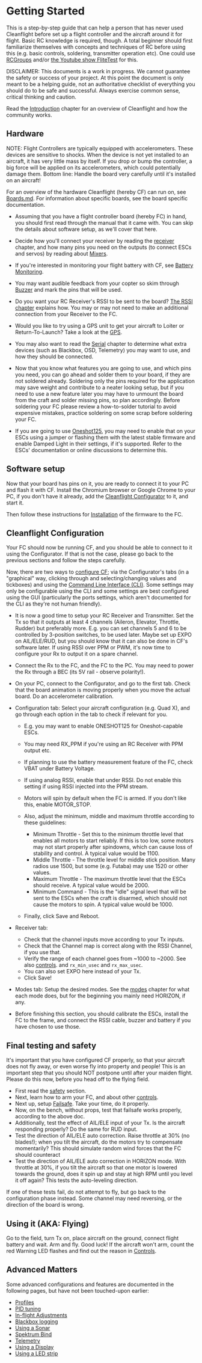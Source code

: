 # Getting Started

This is a step-by-step guide that can help a person that has never used Cleanflight before set up a flight controller and the aircraft around it for flight. Basic RC knowledge is required, though. A total beginner should first familiarize themselves with concepts and techniques of RC before using this (e.g. basic controls, soldering, transmitter operation etc). One could use [RCGroups](http://www.rcgroups.com/forums/index.php) and/or [the Youtube show FliteTest](https://www.youtube.com/user/flitetest) for this.

DISCLAIMER: This documents is a work in progress. We cannot guarantee the safety or success of your project. At this point the document is only meant to be a helping guide, not an authoritative checklist of everything you should do to be safe and successful. Always exercise common sense, critical thinking and caution.

Read the [Introduction](Introduction.md) chapter for an overview of Cleanflight and how the community works.

## Hardware

NOTE: Flight Controllers are typically equipped with accelerometers. These devices are sensitive to shocks. When the device is not yet installed to an aircraft, it has very little mass by itself. If you drop or bump the controller, a big force will be applied on its accelerometers, which could potentially damage them. Bottom line: Handle the board very carefully until it's installed on an aircraft!

For an overview of the hardware Cleanflight (hereby CF) can run on, see [Boards.md](Boards.md). For information about specific boards, see the board specific documentation.

- Assuming that you have a flight controller board (hereby FC) in hand, you should first read through the manual that it came with. You can skip the details about software setup, as we'll cover that here.

- Decide how you'll connect your receiver by reading the [receiver](Rx.md) chapter, and how many pins you need on the outputs (to connect ESCs and servos) by reading about [Mixers](Mixer.md).

- If you're interested in monitoring your flight battery with CF, see [Battery Monitoring](Battery.md).

- You may want audible feedback from your copter so skim through [Buzzer](Buzzer.md) and mark the pins that will be used.

- Do you want your RC Receiver's RSSI to be sent to the board? [The RSSI chapter](Rssi.md) explains how. You may or may not need to make an additional connection from your Receiver to the FC.

- Would you like to try using a GPS unit to get your aircraft to Loiter or Return-To-Launch? Take a look at the [GPS](Gps.md).

- You may also want to read the [Serial](Serial.md) chapter to determine what extra devices (such as Blackbox, OSD, Telemetry) you may want to use, and how they should be connected.

- Now that you know what features you are going to use, and which pins you need, you can go ahead and solder them to your board, if they are not soldered already. Soldering only the pins required for the application may save weight and contribute to a neater looking setup, but if you need to use a new feature later you may have to unmount the board from the craft and solder missing pins, so plan accordingly. Before soldering your FC please review a how-to-solder tutorial to avoid expensive mistakes, practice soldering on some scrap before soldering your FC.

- If you are going to use [Oneshot125](Oneshot.md), you may need to enable that on your ESCs using a jumper or flashing them with the latest stable firmware and enable Damped Light in their settings, if it's supported. Refer to the ESCs' documentation or online discussions to determine this.

## Software setup

Now that your board has pins on it, you are ready to connect it to your PC and flash it with CF. Install the Chromium browser or Google Chrome to your PC, if you don't have it already, add the [Cleanflight Configurator](https://chrome.google.com/webstore/detail/cleanflight-configurator/enacoimjcgeinfnnnpajinjgmkahmfgb) to it, and start it.

Then follow these instructions for [Installation](Installation.md) of the firmware to the FC.

## Cleanflight Configuration

Your FC should now be running CF, and you should be able to connect to it using the Configurator. If that is not the case, please go back to the previous sections and follow the steps carefully.

<!--- This next paragraph should probably contain less info, as this info already exists in Configuration.md -->

Now, there are two ways to [configure CF](Configuration.md); via the Configurator's tabs (in a "graphical" way, clicking through and selecting/changing values and tickboxes) and using the [Command Line Interface (CLI)](Cli.md). Some settings may only be configurable using the CLI and some settings are best configured using the GUI (particularly the ports settings, which aren't documented for the CLI as they're not human friendly).

- It is now a good time to setup your RC Receiver and Transmitter. Set the Tx so that it outputs at least 4 channels (Aileron, Elevator, Throttle, Rudder) but preferably more. E.g. you can set channels 5 and 6 to be controlled by 3-position switches, to be used later. Maybe set up EXPO on AIL/ELE/RUD, but you should know that it can also be done in CF's software later. If using RSSI over PPM or PWM, it's now time to configure your Rx to output it on a spare channel.

- Connect the Rx to the FC, and the FC to the PC. You may need to power the Rx through a BEC (its 5V rail - observe polarity!).

- On your PC, connect to the Configurator, and go to the first tab. Check that the board animation is moving properly when you move the actual board. Do an accelerometer calibration.

- Configuration tab: Select your aircraft configuration (e.g. Quad X), and go through each option in the tab to check if relevant for you.

  - E.g. you may want to enable ONESHOT125 for Oneshot-capable ESCs.
  - You may need RX_PPM if you're using an RC Receiver with PPM output etc.
  - If planning to use the battery measurement feature of the FC, check VBAT under Battery Voltage.
  - If using analog RSSI, enable that under RSSI. Do not enable this setting if using RSSI injected into the PPM stream.
  - Motors will spin by default when the FC is armed. If you don't like this, enable MOTOR_STOP.
  - Also, adjust the minimum, middle and maximum throttle according to these guidelines:

    - Minimum Throttle - Set this to the minimum throttle level that enables all motors to start reliably. If this is too low, some motors may not start properly after spindowns, which can cause loss of stability and control. A typical value would be 1100.
    - Middle Throttle - The throttle level for middle stick position. Many radios use 1500, but some (e.g. Futaba) may use 1520 or other values.
    - Maximum Throttle - The maximum throttle level that the ESCs should receive. A typical value would be 2000.
    - Minimum Command - This is the "idle" signal level that will be sent to the ESCs when the craft is disarmed, which should not cause the motors to spin. A typical value would be 1000.

  - Finally, click Save and Reboot.

- Receiver tab:
  - Check that the channel inputs move according to your Tx inputs.
  - Check that the Channel map is correct along with the RSSI Channel, if you use that.
  - Verify the range of each channel goes from ~1000 to ~2000. See also [controls](Controls.md). and `rx_min_usec` and `rx_max_usec`.
  - You can also set EXPO here instead of your Tx.
  - Click Save!
- Modes tab: Setup the desired modes. See the [modes](Modes.md) chapter for what each mode does, but for the beginning you mainly need HORIZON, if any.

- Before finishing this section, you should calibrate the ESCs, install the FC to the frame, and connect the RSSI cable, buzzer and battery if you have chosen to use those.

## Final testing and safety

It's important that you have configured CF properly, so that your aircraft does not fly away, or even worse fly into property and people! This is an important step that you should NOT postpone until after your maiden flight. Please do this now, before you head off to the flying field.

- First read the [safety](Safety.md) section.
- Next, learn how to arm your FC, and about other [controls](Controls.md).
- Next up, setup [Failsafe](docs/wiki/guides/archive/failsafe_old.md). Take your time, do it properly.
- Now, on the bench, without props, test that failsafe works properly, according to the above doc.
- Additionally, test the effect of AIL/ELE input of your Tx. Is the aircraft responding properly? Do the same for RUD input.
- Test the direction of AIL/ELE auto correction. Raise throttle at 30% (no blades!); when you tilt the aircraft, do the motors try to compensate momentarily? This should simulate random wind forces that the FC should counteract
- Test the direction of AIL/ELE auto correction in HORIZON mode. With throttle at 30%, if you tilt the aircraft so that one motor is lowered towards the ground, does it spin up and stay at high RPM until you level it off again? This tests the auto-leveling direction.

If one of these tests fail, do not attempt to fly, but go back to the configuration phase instead. Some channel may need reversing, or the direction of the board is wrong.

## Using it (AKA: Flying)

Go to the field, turn Tx on, place aircraft on the ground, connect flight battery and wait. Arm and fly. Good luck!
If the aircraft won't arm, count the red Warning LED flashes and find out the reason in [Controls](Controls.md).

## Advanced Matters

Some advanced configurations and features are documented in the following pages, but have not been touched-upon earlier:

- [Profiles](Profiles.md)
- [PID tuning](PID-tuning.md)
- [In-flight Adjustments](Inflight-Adjustments.md)
- [Blackbox logging](Blackbox.md)
- [Using a Sonar](Sonar.md)
- [Spektrum Bind](Spektrum-bind.md)
- [Telemetry](Telemetry.md)
- [Using a Display](Display.md)
- [Using a LED strip](LedStrip.md)
